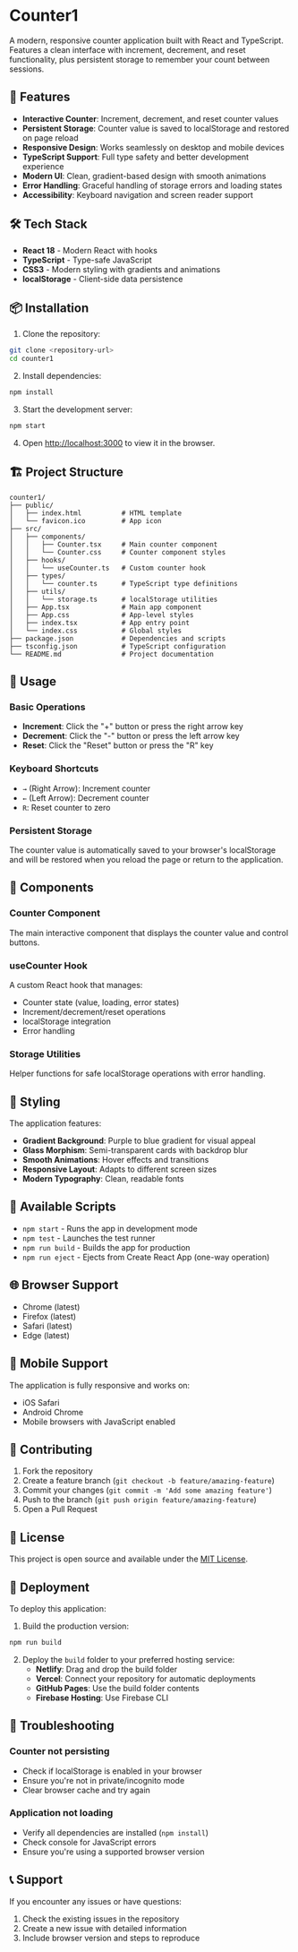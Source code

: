 # Counter1

A modern, responsive counter application built with React and TypeScript. Features a clean interface with increment, decrement, and reset functionality, plus persistent storage to remember your count between sessions.

## 🚀 Features

- **Interactive Counter**: Increment, decrement, and reset counter values
- **Persistent Storage**: Counter value is saved to localStorage and restored on page reload
- **Responsive Design**: Works seamlessly on desktop and mobile devices
- **TypeScript Support**: Full type safety and better development experience
- **Modern UI**: Clean, gradient-based design with smooth animations
- **Error Handling**: Graceful handling of storage errors and loading states
- **Accessibility**: Keyboard navigation and screen reader support

## 🛠️ Tech Stack

- **React 18** - Modern React with hooks
- **TypeScript** - Type-safe JavaScript
- **CSS3** - Modern styling with gradients and animations
- **localStorage** - Client-side data persistence

## 📦 Installation

1. Clone the repository:
```bash
git clone <repository-url>
cd counter1
```

2. Install dependencies:
```bash
npm install
```

3. Start the development server:
```bash
npm start
```

4. Open [http://localhost:3000](http://localhost:3000) to view it in the browser.

## 🏗️ Project Structure

```
counter1/
├── public/
│   ├── index.html          # HTML template
│   └── favicon.ico         # App icon
├── src/
│   ├── components/
│   │   ├── Counter.tsx     # Main counter component
│   │   └── Counter.css     # Counter component styles
│   ├── hooks/
│   │   └── useCounter.ts   # Custom counter hook
│   ├── types/
│   │   └── counter.ts      # TypeScript type definitions
│   ├── utils/
│   │   └── storage.ts      # localStorage utilities
│   ├── App.tsx             # Main app component
│   ├── App.css             # App-level styles
│   ├── index.tsx           # App entry point
│   └── index.css           # Global styles
├── package.json            # Dependencies and scripts
├── tsconfig.json           # TypeScript configuration
└── README.md               # Project documentation
```

## 🎯 Usage

### Basic Operations

- **Increment**: Click the "+" button or press the right arrow key
- **Decrement**: Click the "-" button or press the left arrow key
- **Reset**: Click the "Reset" button or press the "R" key

### Keyboard Shortcuts

- `→` (Right Arrow): Increment counter
- `←` (Left Arrow): Decrement counter
- `R`: Reset counter to zero

### Persistent Storage

The counter value is automatically saved to your browser's localStorage and will be restored when you reload the page or return to the application.

## 🧩 Components

### Counter Component
The main interactive component that displays the counter value and control buttons.

### useCounter Hook
A custom React hook that manages:
- Counter state (value, loading, error states)
- Increment/decrement/reset operations
- localStorage integration
- Error handling

### Storage Utilities
Helper functions for safe localStorage operations with error handling.

## 🎨 Styling

The application features:
- **Gradient Background**: Purple to blue gradient for visual appeal
- **Glass Morphism**: Semi-transparent cards with backdrop blur
- **Smooth Animations**: Hover effects and transitions
- **Responsive Layout**: Adapts to different screen sizes
- **Modern Typography**: Clean, readable fonts

## 🔧 Available Scripts

- `npm start` - Runs the app in development mode
- `npm test` - Launches the test runner
- `npm run build` - Builds the app for production
- `npm run eject` - Ejects from Create React App (one-way operation)

## 🌐 Browser Support

- Chrome (latest)
- Firefox (latest)
- Safari (latest)
- Edge (latest)

## 📱 Mobile Support

The application is fully responsive and works on:
- iOS Safari
- Android Chrome
- Mobile browsers with JavaScript enabled

## 🤝 Contributing

1. Fork the repository
2. Create a feature branch (`git checkout -b feature/amazing-feature`)
3. Commit your changes (`git commit -m 'Add some amazing feature'`)
4. Push to the branch (`git push origin feature/amazing-feature`)
5. Open a Pull Request

## 📄 License

This project is open source and available under the [MIT License](LICENSE).

## 🚀 Deployment

To deploy this application:

1. Build the production version:
```bash
npm run build
```

2. Deploy the `build` folder to your preferred hosting service:
   - **Netlify**: Drag and drop the build folder
   - **Vercel**: Connect your repository for automatic deployments
   - **GitHub Pages**: Use the build folder contents
   - **Firebase Hosting**: Use Firebase CLI

## 🐛 Troubleshooting

### Counter not persisting
- Check if localStorage is enabled in your browser
- Ensure you're not in private/incognito mode
- Clear browser cache and try again

### Application not loading
- Verify all dependencies are installed (`npm install`)
- Check console for JavaScript errors
- Ensure you're using a supported browser version

## 📞 Support

If you encounter any issues or have questions:
1. Check the existing issues in the repository
2. Create a new issue with detailed information
3. Include browser version and steps to reproduce